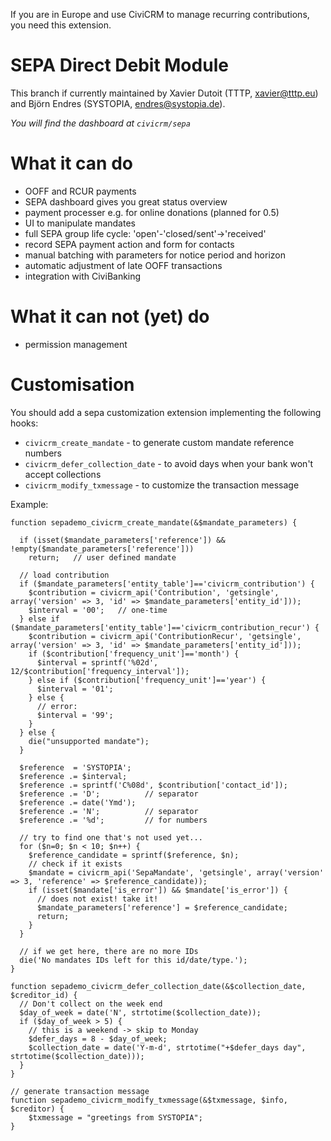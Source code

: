 If you are in Europe and use CiviCRM to manage recurring contributions, you need this extension.

# SEPA Direct Debit Module

This branch if currently maintained by Xavier Dutoit (TTTP, xavier@tttp.eu) and  Björn Endres (SYSTOPIA, endres@systopia.de).


*You will find the dashboard at `civicrm/sepa`*


# What it can do

* OOFF and RCUR payments
* SEPA dashboard gives you great status overview
* payment processer e.g. for online donations (planned for 0.5)
* UI to manipulate mandates
* full SEPA group life cycle: 'open'-'closed/sent'->'received'
* record SEPA payment action and form for contacts
* manual batching with parameters for notice period and horizon
* automatic adjustment of late OOFF transactions
* integration with CiviBanking


# What it can not (yet) do
* permission management


# Customisation

You should add a sepa customization extension implementing the following hooks:
* `civicrm_create_mandate` - to generate custom mandate reference numbers
* `civicrm_defer_collection_date` - to avoid days when your bank won't accept collections
* `civicrm_modify_txmessage` - to customize the transaction message

Example:
```
function sepademo_civicrm_create_mandate(&$mandate_parameters) {

  if (isset($mandate_parameters['reference']) && !empty($mandate_parameters['reference']))
    return;   // user defined mandate

  // load contribution
  if ($mandate_parameters['entity_table']=='civicrm_contribution') {
    $contribution = civicrm_api('Contribution', 'getsingle', array('version' => 3, 'id' => $mandate_parameters['entity_id']));
    $interval = '00';   // one-time
  } else if ($mandate_parameters['entity_table']=='civicrm_contribution_recur') {
    $contribution = civicrm_api('ContributionRecur', 'getsingle', array('version' => 3, 'id' => $mandate_parameters['entity_id']));
    if ($contribution['frequency_unit']=='month') {
      $interval = sprintf('%02d', 12/$contribution['frequency_interval']);
    } else if ($contribution['frequency_unit']=='year') {
      $interval = '01';
    } else {
      // error:
      $interval = '99';
    }
  } else {
    die("unsupported mandate");
  }

  $reference  = 'SYSTOPIA';
  $reference .= $interval;
  $reference .= sprintf('C%08d', $contribution['contact_id']);
  $reference .= 'D';          // separator
  $reference .= date('Ymd');
  $reference .= 'N';          // separator
  $reference .= '%d';         // for numbers

  // try to find one that's not used yet...
  for ($n=0; $n < 10; $n++) {
    $reference_candidate = sprintf($reference, $n);
    // check if it exists
    $mandate = civicrm_api('SepaMandate', 'getsingle', array('version' => 3, 'reference' => $reference_candidate));
    if (isset($mandate['is_error']) && $mandate['is_error']) {
      // does not exist! take it!
      $mandate_parameters['reference'] = $reference_candidate;
      return;
    }
  }

  // if we get here, there are no more IDs
  die('No mandates IDs left for this id/date/type.');
}

function sepademo_civicrm_defer_collection_date(&$collection_date, $creditor_id) {
  // Don't collect on the week end
  $day_of_week = date('N', strtotime($collection_date));
  if ($day_of_week > 5) {
    // this is a weekend -> skip to Monday
    $defer_days = 8 - $day_of_week;
    $collection_date = date('Y-m-d', strtotime("+$defer_days day", strtotime($collection_date)));
  }
}

// generate transaction message
function sepademo_civicrm_modify_txmessage(&$txmessage, $info, $creditor) {
	$txmessage = "greetings from SYSTOPIA";
}
```

